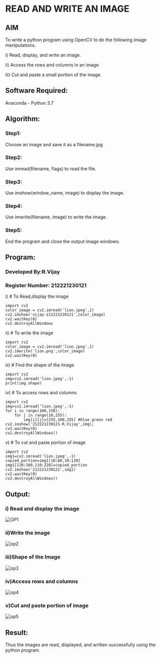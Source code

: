 # READ AND WRITE AN IMAGE
## AIM
To write a python program using OpenCV to do the following image manipulations.

i) Read, display, and write an image.

ii) Access the rows and columns in an image.

iii) Cut and paste a small portion of the image.

## Software Required:
Anaconda - Python 3.7
## Algorithm:
### Step1:
Choose an image and save it as a filename.jpg
### Step2:
Use imread(filename, flags) to read the file.
### Step3:
Use imshow(window_name, image) to display the image.
### Step4:
Use imwrite(filename, image) to write the image.
### Step5:
End the program and close the output image windows.
## Program:
### Developed By:R.Vijay
### Register Number: 212221230121
i) # To Read,display the image
```
import cv2
color_image = cv2.imread('lion.jpeg',1)
cv2.imshow('vijay-212221230121',color_image)
cv2.waitKey(0) 
cv2.destroyAllWindows

```
ii) # To write the image
```
import cv2
color_image = cv2.imread('lion.jpeg',1)
cv2.imwrite('lion.png',color_image)
cv2.waitKey(0)
```
iii) # Find the shape of the Image
```
import cv2
img=cv2.imread('lion.jpeg',-1)
print(img.shape)

```
iv) # To access rows and columns

```
import cv2
img=cv2.imread('lion.jpeg',-1)
for i in range(100,150):
    for j in range(10,255):
        img[i][j]=[255,100,255] #blue green red
cv2.imshow('212221230121-R.Vijay',img);
cv2.waitKey(0)
cv2.destroyAllWindows()
```
v) # To cut and paste portion of image
```
import cv2
img1=cv2.imread('lion.jpeg',-1)
copied_portion=img1[10:60,10:120]
img1[110:160,110:220]=copied_portion
cv2.imshow('212221230121',img1)
cv2.waitKey(0)
cv2.destroyAllWindows()
```

## Output:

### i) Read and display the image

![OP1](https://user-images.githubusercontent.com/94381788/225405591-1f5da5d0-698d-4b4f-bd73-2a0b0efa22e1.png)



### ii)Write the image

![op2](https://user-images.githubusercontent.com/94381788/225405645-096796b6-d778-46f4-8948-35746dc25500.png)

### iii)Shape of the Image

![op3](https://user-images.githubusercontent.com/94381788/225405648-4a3ab7a9-e88f-4e6f-b154-97804936547a.png)

### iv)Access rows and columns
![op4](https://user-images.githubusercontent.com/94381788/225405653-c915bfd2-fe5b-4cb0-804f-5fa5e6edf014.png)

### v)Cut and paste portion of image

![op5](https://user-images.githubusercontent.com/94381788/225405676-25217f2a-929d-41dc-bd93-a67c7809e5df.png)
## Result:
Thus the images are read, displayed, and written successfully using the python program.


